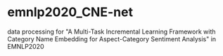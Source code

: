 # emnlp2020_CNE-net
data processing for "A Multi-Task Incremental Learning Framework with Category Name Embedding for Aspect-Category Sentiment Analysis" in EMNLP2020
